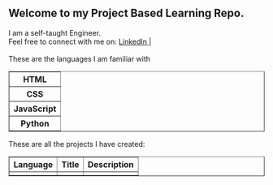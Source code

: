 ## Welcome to my Project Based Learning Repo.
I am a self-taught Engineer.<br>
Feel free to connect with me on: <a href="https://www.linkedin.com/in/hidhavaldesai/">LinkedIn </a>|
<br><br>
These are the languages I am familiar with
<table border="1">
    <tr>
    <th>HTML</th>
    </tr>
    <tr>
    <th>CSS</th>
    </tr>
    <tr>
    <th>JavaScript</th>
    </tr>
    <tr>
    <th>Python</th>
    </tr>
</table>

These are all the projects I have created: <br>
<table border="1">
    <tr>
        <th>Language</th>
        <th>Title</th>
        <th>Description</th>
    </tr>
    <tr>
    <td></td>
    <td></td>
    <td></td>
    </tr>
</table>